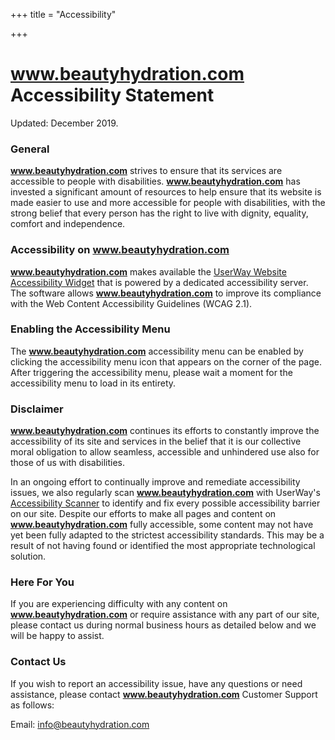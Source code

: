 +++
title = "Accessibility"

+++
# www.beautyhydration.com Accessibility Statement

  
  
Updated: December 2019. 

### General

**www.beautyhydration.com** strives to ensure that its services are accessible to people with disabilities. **www.beautyhydration.com** has invested a significant amount of resources to help ensure that its website is made easier to use and more accessible for people with disabilities, with the strong belief that every person has the right to live with dignity, equality, comfort and independence.

### Accessibility on www.beautyhydration.com

**www.beautyhydration.com** makes available the [UserWay Website Accessibility Widget](https://UserWay.org) that is powered by a dedicated accessibility server. The software allows **www.beautyhydration.com** to improve its compliance with the Web Content Accessibility Guidelines (WCAG 2.1).

### Enabling the Accessibility Menu

The **www.beautyhydration.com** accessibility menu can be enabled by clicking the accessibility menu icon that appears on the corner of the page. After triggering the accessibility menu, please wait a moment for the accessibility menu to load in its entirety.

### Disclaimer

**www.beautyhydration.com** continues its efforts to constantly improve the accessibility of its site and services in the belief that it is our collective moral obligation to allow seamless, accessible and unhindered use also for those of us with disabilities.   
  
In an ongoing effort to continually improve and remediate accessibility issues, we also regularly scan **www.beautyhydration.com** with UserWay's [Accessibility Scanner](https://UserWay.org/scanner "Free Website Accessibility Scanner") to identify and fix every possible accessibility barrier on our site. Despite our efforts to make all pages and content on **www.beautyhydration.com** fully accessible, some content may not have yet been fully adapted to the strictest accessibility standards. This may be a result of not having found or identified the most appropriate technological solution.

### Here For You

If you are experiencing difficulty with any content on **www.beautyhydration.com** or require assistance with any part of our site, please contact us during normal business hours as detailed below and we will be happy to assist.

### Contact Us

If you wish to report an accessibility issue, have any questions or need assistance, please contact **www.beautyhydration.com** Customer Support as follows:   
  
Email: [info@beautyhydration.com](info@beautyhydration.com)
